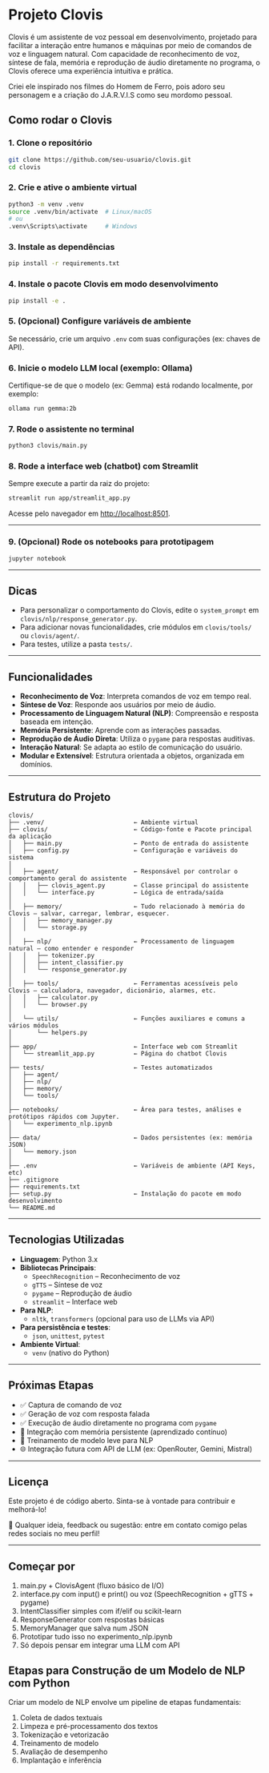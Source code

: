 # Projeto Clovis

Clovis é um assistente de voz pessoal em desenvolvimento, projetado para facilitar a interação entre humanos e máquinas por meio de comandos de voz e linguagem natural. Com capacidade de reconhecimento de voz, síntese de fala, memória e reprodução de áudio diretamente no programa, o Clovis oferece uma experiência intuitiva e prática.

Criei ele inspirado nos filmes do Homem de Ferro, pois adoro seu personagem e a criação do J.A.R.V.I.S como seu mordomo pessoal.

## Como rodar o Clovis

### 1. Clone o repositório

```bash
git clone https://github.com/seu-usuario/clovis.git
cd clovis
```

### 2. Crie e ative o ambiente virtual

```bash
python3 -m venv .venv
source .venv/bin/activate  # Linux/macOS
# ou
.venv\Scripts\activate     # Windows
```

### 3. Instale as dependências

```bash
pip install -r requirements.txt
```

### 4. Instale o pacote Clovis em modo desenvolvimento

```bash
pip install -e .
```

### 5. (Opcional) Configure variáveis de ambiente

Se necessário, crie um arquivo `.env` com suas configurações (ex: chaves de API).

### 6. Inicie o modelo LLM local (exemplo: Ollama)

Certifique-se de que o modelo (ex: Gemma) está rodando localmente, por exemplo:

```bash
ollama run gemma:2b
```

### 7. Rode o assistente no terminal

```bash
python3 clovis/main.py
```

### 8. Rode a interface web (chatbot) com Streamlit

Sempre execute a partir da raiz do projeto:

```bash
streamlit run app/streamlit_app.py
```

Acesse pelo navegador em [http://localhost:8501](http://localhost:8501).

---

### 9. (Opcional) Rode os notebooks para prototipagem

```bash
jupyter notebook
```

---

## Dicas

- Para personalizar o comportamento do Clovis, edite o `system_prompt` em `clovis/nlp/response_generator.py`.
- Para adicionar novas funcionalidades, crie módulos em `clovis/tools/` ou `clovis/agent/`.
- Para testes, utilize a pasta `tests/`.

---

## Funcionalidades

- **Reconhecimento de Voz**: Interpreta comandos de voz em tempo real.
- **Síntese de Voz**: Responde aos usuários por meio de áudio.
- **Processamento de Linguagem Natural (NLP)**: Compreensão e resposta baseada em intenção.
- **Memória Persistente**: Aprende com as interações passadas.
- **Reprodução de Áudio Direta**: Utiliza o `pygame` para respostas auditivas.
- **Interação Natural**: Se adapta ao estilo de comunicação do usuário.
- **Modular e Extensível**: Estrutura orientada a objetos, organizada em domínios.

---

## Estrutura do Projeto

```
clovis/
├── .venv/                         ← Ambiente virtual
├── clovis/                        ← Código-fonte e Pacote principal da aplicação
│   ├── main.py                    ← Ponto de entrada do assistente
│   ├── config.py                  ← Configuração e variáveis do sistema
│
│   ├── agent/                     ← Responsável por controlar o comportamento geral do assistente
│   │   ├── clovis_agent.py        ← Classe principal do assistente
│   │   └── interface.py           ← Lógica de entrada/saída
│
│   ├── memory/                    ← Tudo relacionado à memória do Clovis — salvar, carregar, lembrar, esquecer.
│   │   ├── memory_manager.py
│   │   └── storage.py
│
│   ├── nlp/                       ← Processamento de linguagem natural — como entender e responder
│   │   ├── tokenizer.py
│   │   ├── intent_classifier.py
│   │   └── response_generator.py
│
│   ├── tools/                     ← Ferramentas acessíveis pelo Clovis — calculadora, navegador, dicionário, alarmes, etc.
│   │   ├── calculator.py
│   │   └── browser.py
│
│   └── utils/                     ← Funções auxiliares e comuns a vários módulos
│       └── helpers.py
│
├── app/                           ← Interface web com Streamlit
│   └── streamlit_app.py           ← Página do chatbot Clovis
│
├── tests/                         ← Testes automatizados
│   ├── agent/
│   ├── nlp/
│   ├── memory/
│   └── tools/
│
├── notebooks/                     ← Área para testes, análises e protótipos rápidos com Jupyter.
│   └── experimento_nlp.ipynb
│
├── data/                          ← Dados persistentes (ex: memória JSON)
│   └── memory.json
│
├── .env                           ← Variáveis de ambiente (API Keys, etc)
├── .gitignore
├── requirements.txt
├── setup.py                       ← Instalação do pacote em modo desenvolvimento
└── README.md
```

---

## Tecnologias Utilizadas

- **Linguagem**: Python 3.x
- **Bibliotecas Principais**:
  - `SpeechRecognition` – Reconhecimento de voz
  - `gTTS` – Síntese de voz
  - `pygame` – Reprodução de áudio
  - `streamlit` – Interface web
- **Para NLP**:
  - `nltk`, `transformers` (opcional para uso de LLMs via API)
- **Para persistência e testes**:
  - `json`, `unittest`, `pytest`
- **Ambiente Virtual**:
  - `venv` (nativo do Python)

---

## Próximas Etapas

* ✅ Captura de comando de voz
* ✅ Geração de voz com resposta falada
* ✅ Execução de áudio diretamente no programa com `pygame`
* 🔄 Integração com memória persistente (aprendizado contínuo)
* 🔬 Treinamento de modelo leve para NLP
* 🌐 Integração futura com API de LLM (ex: OpenRouter, Gemini, Mistral)

---

## Licença

Este projeto é de código aberto. Sinta-se à vontade para contribuir e melhorá-lo!

📩 Qualquer ideia, feedback ou sugestão: entre em contato comigo pelas redes sociais no meu perfil!

---

## Começar por

1. main.py + ClovisAgent (fluxo básico de I/O)
2. interface.py com input() e print() ou voz (SpeechRecognition + gTTS + pygame)
3. IntentClassifier simples com if/elif ou scikit-learn
4. ResponseGenerator com respostas básicas
5. MemoryManager que salva num JSON
6. Prototipar tudo isso no experimento_nlp.ipynb
7. Só depois pensar em integrar uma LLM com API

## Etapas para Construção de um Modelo de NLP com Python

Criar um modelo de NLP envolve um pipeline de etapas fundamentais:

1. Coleta de dados textuais
2. Limpeza e pré-processamento dos textos
3. Tokenização e vetorizacão
4. Treinamento de modelo
5. Avaliação de desempenho
6. Implantação e inferência

